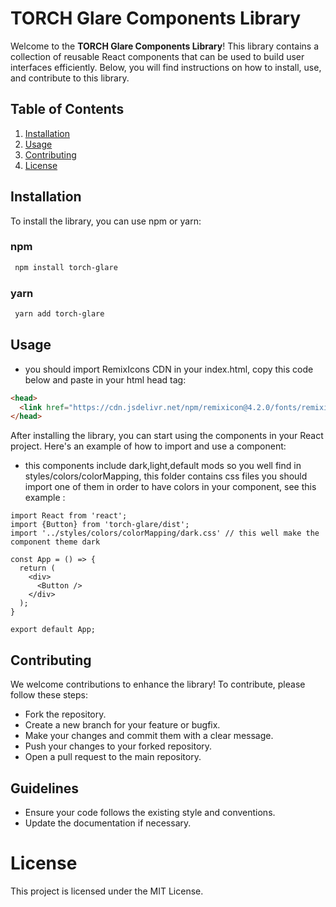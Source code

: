 # TORCH Glare Components Library 

Welcome to the **TORCH Glare Components Library**! This library contains a collection of reusable React components that can be used to build user interfaces efficiently. Below, you will find instructions on how to install, use, and contribute to this library.

## Table of Contents

1. [Installation](#installation)
2. [Usage](#usage)
4. [Contributing](#contributing)
5. [License](#license)

## Installation

To install the library, you can use npm or yarn:

### npm
```bash
 npm install torch-glare
```

### yarn

```bash
 yarn add torch-glare
```

## Usage

- you should import RemixIcons CDN in your index.html, copy this code below and paste in your html head tag:

```html
<head>
  <link href="https://cdn.jsdelivr.net/npm/remixicon@4.2.0/fonts/remixicon.css" rel="stylesheet" />
</head>
```

After installing the library, you can start using the components in your React project. Here's an example of how to import and use a component:

- this components include dark,light,default mods so you well find in styles/colors/colorMapping, this folder contains css files you should import one of them in order to have colors in your component, see this example :


```tsx
import React from 'react';
import {Button} from 'torch-glare/dist';
import '../styles/colors/colorMapping/dark.css' // this well make the component theme dark

const App = () => {
  return (
    <div>
      <Button />
    </div>
  );
}

export default App;
```

## Contributing

We welcome contributions to enhance the library! To contribute, please follow these steps:

- Fork the repository.
- Create a new branch for your feature or bugfix.
- Make your changes and commit them with a clear message.
- Push your changes to your forked repository.
- Open a pull request to the main repository.

## Guidelines

- Ensure your code follows the existing style and conventions.
- Update the documentation if necessary.

# License
This project is licensed under the MIT License. 
